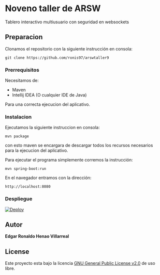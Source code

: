 # Noveno taller de ARSW

Tablero interactivo multiusuario con seguridad en websockets

## Preparacion

Clonamos el repositorio con la siguiente instrucción en consola:

```
git clone https://github.com/ronis97/arswtaller9
```


### Prerrequisitos

Necesitamos de:
* Maven
* Intellij IDEA (O cualquier IDE de Java)

Para una correcta ejecucion del aplicativo.

### Instalacion

Ejecutamos la siguiente instruccion en consola:

```
mvn package
```

con esto maven se encargara de descargar todos los recursos necesarios para la ejecucion del aplicativo.

Para ejecutar el programa simplemente corremos la instrucción:

```
mvn spring-boot:run
```

En el navegador entramos con la dirección:

```
http://localhost:8080
```



### Despliegue

[![Deploy](https://www.herokucdn.com/deploy/button.svg)](https://security-sockets.herokuapp.com)


## Autor

**Edgar Ronaldo Henao Villarreal**


## License

Este proyecto esta bajo la licencia [GNU General Public License v2.0](https://github.com/ronis97/ARSW-T1/blob/master/LICENSE) de uso libre. 





